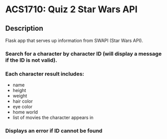 # ACS1710: Quiz 2 Star Wars API

## Description
Flask app that serves up information from SWAPI (Star Wars API).

### Search for a character by character ID (will display a message if the ID is not valid).
### Each character result includes:
- name
- height
- weight
- hair color
- eye color
- home world
- list of movies the character appears in

### Displays an error if ID cannot be found
